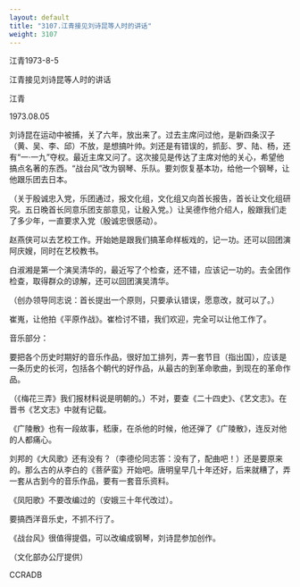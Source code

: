 ```yaml
---
layout: default
title: "3107.江青接见刘诗昆等人时的讲话"
weight: 3107
---
```


江青1973-8-5

江青接见刘诗昆等人时的讲话

江青

1973.08.05

刘诗昆在运动中被捕，关了六年，放出来了。过去主席问过他，是新四条汉子（黄、吴、李、邱）不放，是想搞叶帅。刘还是有错误的，抓彭、罗、陆、杨，还有“一·一九”夺权。最近主席又问了。这次接见是传达了主席对他的关心，希望他搞点名著的东西。“战台风”改为钢琴、乐队。要刘恢复基本功，给他一个钢琴，让他跟乐团去日本。

（关于殷诚忠入党，乐团通过，报文化组，文化组又向首长报告，首长让文化组研究。五日晚首长同意乐团支部意见，让殷入党。）让吴德作他介绍人，殷跟我们走了多少年，一直要求入党（殷诚忠很感动）。

赵燕侠可以去艺校工作。开始她是跟我们搞革命样板戏的，记一功。还可以回团演阿庆嫂，同时在艺校教书。

白淑湘是第一个演吴清华的，最近写了个检查，还不错，应该记一功的。去全团作检查，取得群众的谅解，还可以回团演吴清华。

（创办领导同志说：首长提出一个原则，只要承认错误，愿意改，就可以了。）

崔嵬，让他拍《平原作战》。崔检讨不错，我们欢迎，完全可以让他工作了。

音乐部分：

要把各个历史时期好的音乐作品，很好加工排列，弄一套节目（指出国），应该是一条历史的长河，包括各个朝代的好作品，从最古的到革命歌曲，到现在的革命作品。

（《梅花三弄》我们报材料说是明朝的。）不对，要查《二十四史》、《艺文志》。在晋书《艺文志》中就有记载。

《广陵散》也有一段故事，嵇康，在杀他的时候，他还弹了《广陵散》，连反对他的人都痛心。

刘邦的《大风歌》还有没有？（李德伦同志答：没有了，配曲吧！）还是要原来的。那么古的从李白的《菩萨蛮》开始吧。唐明皇早几十年还好，后来就糟了，弄一套从古到今的音乐作品，要有一套音乐资料。

《凤阳歌》不要改编过的（安娥三十年代改过）。

要搞西洋音乐史，不抓不行了。

《战台风》很值得提倡，可以改编成钢琴，刘诗昆参加创作。

（文化部办公厅提供）

CCRADB

